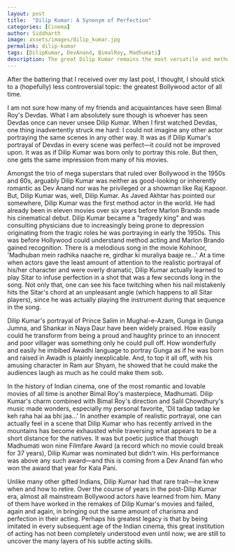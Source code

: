 ```yaml
---
layout: post
title:  "Dilip Kumar: A Synonym of Perfection"
categories: [Cinema]
author: Siddharth
image: assets/images/dilip_kumar.jpg
permalink: dilip-kumar
tags: [DilipKumar, DevAnand, BimalRoy, Madhumati]
description: The great Dilip Kumar remains the most versatile and methodic actor ever produced by Bollywood.
---
```

After the battering that I received over my last post, I thought, I should stick to a (hopefully) less controversial topic: the greatest Bollywood actor of all time.

I am not sure how many of my friends and acquaintances have seen Bimal Roy's Devdas. What I am absolutely sure though is whoever has seen Devdas once can never unsee Dilip Kumar. When I first watched Devdas, one thing inadvertently struck me hard: I could not imagine any other actor portraying the same scenes in any other way. It was as if Dilip Kumar's portrayal of Devdas in every scene was perfect—it could not be improved upon. It was as if Dilip Kumar was born only to portray this role. But then, one gets the same impression from many of his movies.

Amongst the trio of mega superstars that ruled over Bollywood in the 1950s and 60s, arguably Dilip Kumar was neither as good-looking or inherently romantic as Dev Anand nor was he privileged or a showman like Raj Kapoor. But, Dilip Kumar was, well, Dilip Kumar. As Javed Akhtar has pointed our somewhere, Dilip Kumar was the first method actor in the world. He had already been in eleven movies over six years before Marlon Brando made his cinematical debut. Dilip Kumar became a "tragedy king" and was consulting physicians due to increasingly being prone to depression originating from the tragic roles he was portraying in early the 1950s. This was before Hollywood could understand method acting and Marlon Brando gained recognition. There is a melodious song in the movie Kohinoor, 'Madhuban mein radhika naache re, girdhar ki muraliya baaje re...' At a time when actors gave the least amount of attention to the realistic portrayal of his/her character and were overly dramatic, Dilip Kumar actually learned to play Sitar to infuse perfection in a shot that was a few seconds long in the song. Not only that, one can see his face twitching when his nail mistakenly hits the Sitar's chord at an unpleasant angle (which happens to all Sitar players), since he was actually playing the instrument during that sequence in the song.

Dilip Kumar's portrayal of Prince Salim in Mughal-e-Azam, Gunga in Gunga Jumna, and Shankar in Naya Daur have been widely praised. How easily could he transform from being a proud and haughty prince to an innocent and poor villager was something only he could pull off. How wonderfully and easily he imbibed Awadhi language to portray Gunga as if he was born and raised in Awadh is plainly inexplicable. And, to top it all off, with his amusing character in Ram aur Shyam, he showed that he could make the audiences laugh as much as he could make them sob.

In the history of Indian cinema, one of the most romantic and lovable movies of all time is another Bimal Roy's masterpiece, Madhumati. Dilip Kumar's charm combined with Bimal Roy's direction and Salil Chowdhury's music made wonders, especially my personal favorite, 'Dil tadap tadap ke keh raha hai aa bhi jaa...' In another example of realistic portrayal, one can actually feel in a scene that Dilip Kumar who has recently arrived in the mountains has become exhausted while traversing what appears to be a short distance for the natives. It was but poetic justice that though Madhumati won nine Filmfare Award (a record which no movie could break for 37 years), Dilip Kumar was nominated but didn't win. His performance was above any such award—and this is coming from a Dev Anand fan who won the award that year for Kala Pani.

Unlike many other gifted Indians, Dilip Kumar had that rare trait—he knew when and how to retire. Over the course of years in the post-Dilip Kumar era, almost all mainstream Bollywood actors have learned from him. Many of them have worked in the remakes of Dilip Kumar's movies and failed, again and again, in bringing out the same amount of charisma and perfection in their acting. Perhaps his greatest legacy is that by being imitated in every subsequent age of the Indian cinema, this great institution of acting has not been completely understood even until now; we are still to uncover the many layers of his subtle acting skills.